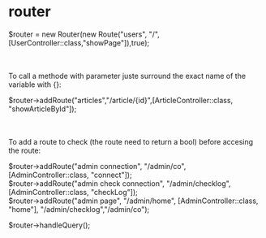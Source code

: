 # router

$router = new Router(new Route("users", "/",[UserController::class,"showPage"]),true);<br><br><br>



To call a methode with parameter juste surround the exact name of the variable with {}:<br>

$router->addRoute("articles","/article/{id}",[ArticleController::class, "showArticleById"]);<br><br><br>



To add a route to check (the route need to return a bool) before accesing the route:<br>

$router->addRoute("admin connection", "/admin/co", [AdminController::class, "connect"]);<br>
$router->addRoute("admin check connection", "/admin/checklog", [AdminController::class, "checkLog"]);<br>
$router->addRoute("admin page", "/admin/home", [AdminController::class, "home"], "/admin/checklog","/admin/co");<br>


$router->handleQuery();